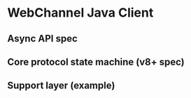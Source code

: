 # WebChannel Java Client
## Async API spec
## Core protocol state machine (v8+ spec)
## Support layer (example)
